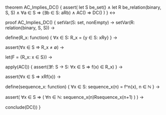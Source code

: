 theorem AC_Implies_DC() {
  assert(
    let S be_set() ∧
    let R be_relation(binary, S, S) ∧
    ∀a ∈ S ⇒ (∃b ∈ S: aRb) ∧
    AC() ⇒ DC()
  )
} ↔

proof AC_Implies_DC() {
  setVar(S: set, nonEmpty) →
  setVar(R: relation(binary, S, S)) →
  
  define(R_x: function) {
    ∀x ∈ S: R_x = {y ∈ S: xRy}
  } →
  
  assert(∀x ∈ S ⇒ R_x ≠ ∅) →
  
  let(F = {R_x: x ∈ S}) →
  
  apply(AC()) {
    assert(∃f: S → S: ∀x ∈ S ⇒ f(x) ∈ R_x)
  } →
  
  assert(∀x ∈ S ⇒ xRf(x)) →
  
  define(sequence_x: function) {
    ∀x ∈ S: sequence_x(n) = f^n(x), n ∈ ℕ
  } →
  
  assert(
    ∀x ∈ S ⇒ (
      ∀n ∈ ℕ: sequence_x(n)Rsequence_x(n+1)
    )
  ) →
  
  conclude(DC())
}